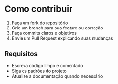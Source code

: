 # Como contribuir

1. Faça um fork do repositório
2. Crie um branch para sua feature ou correção
3. Faça commits claros e objetivos
4. Envie um Pull Request explicando suas mudanças

## Requisitos

- Escreva código limpo e comentado
- Siga os padrões do projeto
- Atualize a documentação quando necessário
